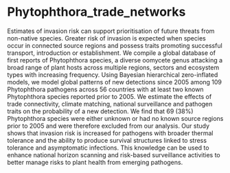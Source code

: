 # Phytophthora_trade_networks

Estimates of invasion risk can support prioritisation of future threats from non-native species. Greater risk of invasion is expected when species occur in connected source regions and possess traits promoting successful transport, introduction or establishment. 
We compile a global database of first reports of Phytophthora species, a diverse oomycete genus attacking a broad range of plant hosts across multiple regions, sectors and ecosystem types with increasing frequency. Using Bayesian hierarchical zero-inflated models, we model global patterns of new detections since 2005 among 109 Phytophthora pathogens across 56 countries with at least two known Phytophthora species reported prior to 2005. We estimate the effects of trade connectivity, climate matching, national surveillance and pathogen traits on the probability of a new detection. We find that 69 (38%) Phytophthora species were either unknown or had no known source regions prior to 2005 and were therefore excluded from our analysis. Our study shows that invasion risk is increased for pathogens with broader thermal tolerance and the ability to produce survival structures linked to stress tolerance and asymptomatic infections. This knowledge can be used to enhance national horizon scanning and risk-based surveillance activities to better manage risks to plant health from emerging pathogens.
